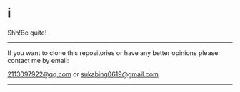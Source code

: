 # i

Shh!Be quite!

---

If you want to clone this repositories or have any better opinions
please contact me by email:

2113097922@qq.com 
or
sukabing0619@gmail.com

---
